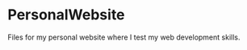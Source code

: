 PersonalWebsite
===============

Files for my personal website where I test my web development skills.
